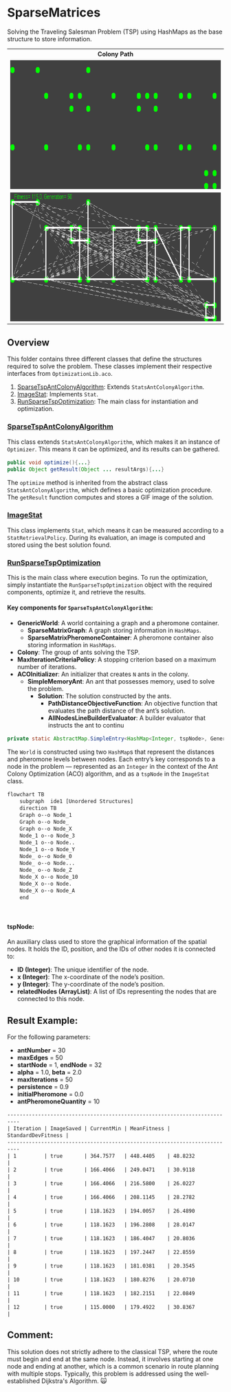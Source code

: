 # SparseMatrices

Solving the Traveling Salesman Problem (TSP) using HashMaps as the base structure to store information.

<table>
  <tr>
    <th><b>Colony Path</b></th>
  </tr>
  <tr>
    <td><img src="https://github.com/SergioOyaga/AntColonyAlgorithmExamples/blob/master/src/out/TSP/colonyGif.gif" title="Solution for the ColonyPath" alt="Solution for the ColonyPath" width="750" height="300" /></td>
  </tr>
  <tr>
    <td><img src="https://github.com/SergioOyaga/AntColonyAlgorithmExamples/blob/master/src/out/TSP/colony.png" title="Solution for the ColonyPath" alt="Solution for the ColonyPath" width="750" height="300" /></td>
  </tr>
</table>

## Overview

This folder contains three different classes that define the structures required to solve the problem. These classes implement their respective interfaces from `OptimizationLib.aco`.

1. [SparseTspAntColonyAlgorithm](#sparsetspantcolonyalgorithm): Extends `StatsAntColonyAlgorithm`.
2. [ImageStat](#imagestat): Implements `Stat`.
3. [RunSparseTspOptimization](#runsparsetspoptimization): The main class for instantiation and optimization.

### [SparseTspAntColonyAlgorithm](https://github.com/SergioOyaga/AntColonyAlgorithmExamples/blob/master/src/main/java/org/soyaga/examples/TSP/SparseMatrices/SparseTspAntColonyAlgorithm.java)

This class extends `StatsAntColonyAlgorithm`, which makes it an instance of `Optimizer`. This means it can be optimized, and its results can be gathered.


````java
public void optimize(){...}
public Object getResult(Object ... resultArgs){...}
````
The `optimize` method is inherited from the abstract class `StatsAntColonyAlgorithm`, which defines a basic optimization procedure. The `getResult` function computes and stores a GIF image of the solution.

### [ImageStat](https://github.com/SergioOyaga/AntColonyAlgorithmExamples/blob/master/src/main/java/org/soyaga/examples/TSP/SparseMatrices/ImageStat.java)

This class implements `Stat`, which means it can be measured according to a `StatRetrievalPolicy`. During its evaluation, an image is computed and stored using the best solution found.

### [RunSparseTspOptimization](https://github.com/SergioOyaga/AntColonyAlgorithmExamples/blob/master/src/main/java/org/soyaga/examples/TSP/SparseMatrices/RunSparseTspOptimization.java)

This is the main class where execution begins. To run the optimization, simply instantiate the `RunSparseTspOptimization` object with the required components, optimize it, and retrieve the results.

#### Key components for `SparseTspAntColonyAlgorithm`:

- **GenericWorld**: A world containing a graph and a pheromone container.
  - **SparseMatrixGraph**: A graph storing information in `HashMaps`.
  - **SparseMatrixPheromoneContainer**: A pheromone container also storing information in `HashMaps`.
- **Colony**: The group of ants solving the TSP.
- **MaxIterationCriteriaPolicy**: A stopping criterion based on a maximum number of iterations.
- **ACOInitializer**: An initializer that creates `N` ants in the colony.
  - **SimpleMemoryAnt**: An ant that possesses memory, used to solve the problem.
    - **Solution**: The solution constructed by the ants.
      - **PathDistanceObjectiveFunction**: An objective function that evaluates the path distance of the ant’s solution.
      - **AllNodesLineBuilderEvaluator**: A builder evaluator that instructs the ant to continu


````java
private static AbstractMap.SimpleEntry<HashMap<Integer, tspNode>, GenericWorld> createWorld(String path, Double initialPheromone)
````
The `World` is constructed using two `HashMap`s that represent the distances and pheromone levels between nodes. Each entry’s key corresponds to a node in the problem — represented as an `Integer` in the context of the Ant Colony Optimization (ACO) algorithm, and as a `tspNode` in the `ImageStat` class.



````mermaid
flowchart TB
    subgraph  ide1 [Unordered Structures]
    direction TB    
    Graph o--o Node_1
    Graph o--o Node_
    Graph o--o Node_X
    Node_1 o--o Node_3
    Node_1 o--o Node..
    Node_1 o--o Node_Y
    Node_ o--o Node_0
    Node_ o--o Node...
    Node_ o--o Node_Z
    Node_X o--o Node_10
    Node_X o--o Node.
    Node_X o--o Node_A
    end
    
    
````

#### tspNode:
An auxiliary class used to store the graphical information of the spatial nodes. It holds the ID, position, and the IDs of other nodes it is connected to:
- **ID (Integer)**: The unique identifier of the node.
- **x (Integer)**: The x-coordinate of the node’s position.
- **y (Integer)**: The y-coordinate of the node’s position.
- **relatedNodes (ArrayList<Integer>)**: A list of IDs representing the nodes that are connected to this node.

## Result Example:
For the following parameters:
- **antNumber** = 30
- **maxEdges** = 50
- **startNode** = 1, **endNode** = 32
- **alpha** = 1.0, **beta** = 2.0
- **maxIterations** = 50
- **persistence** = 0.9
- **initialPheromone** = 0.0
- **antPheromoneQuantity** = 10

```
--------------------------------------------------------------------------
| Iteration | ImageSaved | CurrentMin | MeanFitness | StandardDevFitness |
--------------------------------------------------------------------------
| 1         | true       | 364.7577   | 448.4405    | 48.8232            |
| 2         | true       | 166.4066   | 249.0471    | 30.9118            |
| 3         | true       | 166.4066   | 216.5800    | 26.0227            |
| 4         | true       | 166.4066   | 208.1145    | 28.2782            |
| 5         | true       | 118.1623   | 194.0057    | 26.4890            |
| 6         | true       | 118.1623   | 196.2808    | 28.0147            |
| 7         | true       | 118.1623   | 186.4047    | 20.8036            |
| 8         | true       | 118.1623   | 197.2447    | 22.8559            |
| 9         | true       | 118.1623   | 181.0381    | 20.3545            |
| 10        | true       | 118.1623   | 180.8276    | 20.0710            |
| 11        | true       | 118.1623   | 182.2151    | 22.0849            |
| 12        | true       | 115.0000   | 179.4922    | 30.8367            |
```

## Comment:
This solution does not strictly adhere to the classical TSP, where the route must begin and end at the same node. Instead, it involves starting at one node and ending at another, which is a common scenario in route planning with multiple stops. Typically, this problem is addressed using the well-established Dijkstra's Algorithm. :scream_cat:
